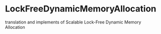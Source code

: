 # LockFreeDynamicMemoryAllocation
translation and implements of Scalable Lock-Free Dynamic Memory Allocation
